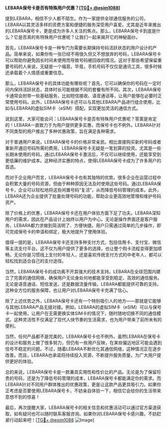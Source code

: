 **LEBARA保号卡是否有特殊用户优惠？[[TG💪+ @esim1088](https://t.me/s/esim1088)]**

提到LEBARA，相信不少人都不陌生。作为一家提供全球通信服务的公司，LEBARA以其灵活多样的资费方案和便捷的服务深受用户喜爱。尤其是近年来推出的LEBARA保号卡，更是成为许多人关注的焦点。那么，LEBARA保号卡到底是什么？它是否真的有特殊用户优惠呢？让我们一起来揭开它的神秘面纱。

首先，LEBARA保号卡是一种专门为需要长期保持号码活跃状态的用户设计的产品。简单来说，如果你有一张已经不用很久但又不想放弃的号码，LEBARA保号卡可以帮助你避免因长时间未使用而导致号码被回收的情况。这对于那些希望保留重要号码的人来说，无疑是一个福音。毕竟，手机号码不仅仅是通讯工具，很多时候还承载着个人情感或重要信息。

那么，LEBARA保号卡的具体功能有哪些呢？首先，它可以确保你的号码在一定时间内保持活跃状态，具体时长可能根据不同的套餐有所不同。其次，LEBARA保号卡通常会附带一些基础服务，比如短信接收、语音通话等，让用户能够在必要时正常使用号码。此外，LEBARA保号卡还可以与其他LEBARA产品进行组合使用，比如与LEBARA的虚拟SIM卡（eSIM）搭配，实现更加灵活的通信方式。

说到这里，大家可能会问：LEBARA保号卡是否有特殊用户优惠呢？答案是肯定的！LEBARA一直致力于为用户提供更多实惠，而保号卡也不例外。LEBARA针对不同类型的用户推出了多种优惠政策，旨在满足各种需求。

对于普通用户来说，LEBARA保号卡的价格非常亲民。相比直接购买新的号码或者重新开通旧号码所需的费用，LEBARA保号卡无疑是一笔划算的投资。尤其是一些长期未使用的号码，通过LEBARA保号卡激活后，不仅可以继续使用，还能享受到更低廉的维护成本。这种经济实惠的特点，使得LEBARA保号卡成为了许多用户的首选。

而对于企业用户而言，LEBARA保号卡也有其独特的优势。很多企业在运营过程中会积累大量的号码资源，但由于种种原因无法及时使用这些号码。通过LEBARA保号卡，企业可以轻松地将这些闲置号码“复活”，从而降低号码管理的成本。此外，LEBARA还为企业提供了批量处理号码的功能，帮助企业更高效地管理和维护号码资产。

除了价格上的优惠，LEBARA保号卡还在用户体验方面下足了功夫。LEBARA深知用户的需求，因此在产品设计上始终以用户为中心。无论是操作界面还是客户服务，LEBARA都力求做到简洁明了、方便快捷。用户只需通过简单的几步操作，即可完成保号卡的申请和绑定，极大地提升了使用体验。

值得一提的是，LEBARA保号卡还支持多种支付方式，包括信用卡、支付宝、微信等主流支付平台。这不仅为用户提供了更多的选择，也让整个购卡流程变得更加顺畅。无论你是习惯线上支付的年轻人，还是喜欢传统支付方式的中老年人，都可以轻松找到适合自己的支付途径。

当然，LEBARA保号卡的成功离不开其强大的技术支持。LEBARA在全球范围内建立了完善的通信网络，确保用户无论身处何地都能享受到稳定、高效的通信服务。无论是语音通话、短信发送，还是数据流量传输，LEBARA都能提供可靠的支持。这种全方位的服务保障，也让用户对LEBARA保号卡充满了信心。

除了上述优势之外，LEBARA保号卡还有一个特别吸引人的地方——那就是它能够与其他LEBARA产品无缝对接。例如，LEBARA的虚拟SIM卡（eSIM）可以与保号卡一起使用，让用户在无需更换实体SIM卡的情况下，随时随地切换不同的通信模式。这种灵活性不仅满足了现代人快节奏的生活需求，也为用户带来了前所未有的便利。

当然，任何产品都不是完美的，LEBARA保号卡也不例外。虽然LEBARA在保号卡的设计和服务上做了很多努力，但仍有一些用户反映，在某些偏远地区可能会遇到信号不稳定的问题。不过，随着LEBARA不断优化其通信网络，这种情况正在逐步改善。而且，LEBARA也承诺将持续投入资源，不断提升服务质量，为广大用户提供更好的体验。

总的来说，LEBARA保号卡是一款兼具实用性和性价比的产品。无论是为了保留珍贵的号码，还是为了降低号码管理的成本，LEBARA保号卡都能满足你的需求。而LEBARA针对不同用户群体推出的优惠政策，更是让这款产品更具吸引力。如果你正考虑是否要使用LEBARA保号卡，不妨亲自体验一下，相信它会给你的生活带来意想不到的惊喜！

最后，再次提醒大家，LEBARA保号卡的相关信息和优惠活动可以通过官方渠道获取，如有疑问也可以随时联系客服咨询。如果你对LEBARA保号卡感兴趣，不妨赶紧行动起来吧！[[TG💪+ @esim1088](https://t.me/s/esim1088) ![Image](https://i.postimg.cc/4NQfJmqS/Snipaste-2025-05-13-00-14-12.png)]